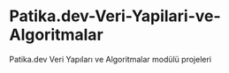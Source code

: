 # Patika.dev-Veri-Yapilari-ve-Algoritmalar
Patika.dev Veri Yapıları ve Algoritmalar modülü projeleri
